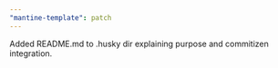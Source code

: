 ```yaml
---
"mantine-template": patch
---
```


Added README.md to .husky dir explaining purpose and commitizen integration.
